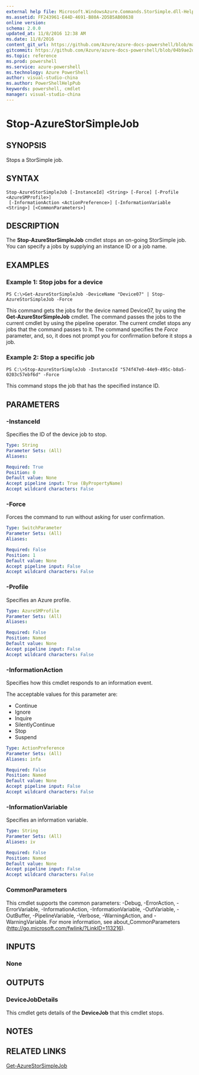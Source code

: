 ```yaml
---
external help file: Microsoft.WindowsAzure.Commands.StorSimple.dll-Help.xml
ms.assetid: FF243961-E44D-4691-B80A-2D5B5AB08638
online version: 
schema: 2.0.0
updated_at: 11/8/2016 12:38 AM
ms.date: 11/8/2016
content_git_url: https://github.com/Azure/azure-docs-powershell/blob/master/azureps-cmdlets-docs/ServiceManagement/Azure.StorSimple/v3.1.0/Stop-AzureStorSimpleJob.md
gitcommit: https://github.com/Azure/azure-docs-powershell/blob/04b9ae2d1c44a3ada330f570237886794cede893/azureps-cmdlets-docs/ServiceManagement/Azure.StorSimple/v3.1.0/Stop-AzureStorSimpleJob.md
ms.topic: reference
ms.prod: powershell
ms.service: azure-powershell
ms.technology: Azure PowerShell
author: visual-studio-china
ms.author: PowerShellHelpPub
keywords: powershell, cmdlet
manager: visual-studio-china
---
```


# Stop-AzureStorSimpleJob

## SYNOPSIS
Stops a StorSimple job.

## SYNTAX

```
Stop-AzureStorSimpleJob [-InstanceId] <String> [-Force] [-Profile <AzureSMProfile>]
 [-InformationAction <ActionPreference>] [-InformationVariable <String>] [<CommonParameters>]
```

## DESCRIPTION
The **Stop-AzureStorSimpleJob** cmdlet stops an on-going StorSimple job.
You can specify a jobs by supplying an instance ID or a job name.

## EXAMPLES

### Example 1: Stop jobs for a device
```
PS C:\>Get-AzureStorSimpleJob -DeviceName "Device07" | Stop-AzureStorSimpleJob -Force
```

This command gets the jobs for the device named Device07, by using the **Get-AzureStorSimpleJob** cmdlet.
The command passes the jobs to the current cmdlet by using the pipeline operator.
The current cmdlet stops any jobs that the command passes to it.
The command specifies the *Force* parameter, and, so, it does not prompt you for confirmation before it stops a job.

### Example 2: Stop a specific job
```
PS C:\>Stop-AzureStorSimpleJob -InstanceId "574f47e0-44e9-495c-b8a5-0203c57ebf6d" -Force
```

This command stops the job that has the specified instance ID.

## PARAMETERS

### -InstanceId
Specifies the ID of the device job to stop.

```yaml
Type: String
Parameter Sets: (All)
Aliases: 

Required: True
Position: 0
Default value: None
Accept pipeline input: True (ByPropertyName)
Accept wildcard characters: False
```

### -Force
Forces the command to run without asking for user confirmation.

```yaml
Type: SwitchParameter
Parameter Sets: (All)
Aliases: 

Required: False
Position: 1
Default value: None
Accept pipeline input: False
Accept wildcard characters: False
```

### -Profile
Specifies an Azure profile.

```yaml
Type: AzureSMProfile
Parameter Sets: (All)
Aliases: 

Required: False
Position: Named
Default value: None
Accept pipeline input: False
Accept wildcard characters: False
```

### -InformationAction
Specifies how this cmdlet responds to an information event.

The acceptable values for this parameter are:

- Continue
- Ignore
- Inquire
- SilentlyContinue
- Stop
- Suspend

```yaml
Type: ActionPreference
Parameter Sets: (All)
Aliases: infa

Required: False
Position: Named
Default value: None
Accept pipeline input: False
Accept wildcard characters: False
```

### -InformationVariable
Specifies an information variable.

```yaml
Type: String
Parameter Sets: (All)
Aliases: iv

Required: False
Position: Named
Default value: None
Accept pipeline input: False
Accept wildcard characters: False
```

### CommonParameters
This cmdlet supports the common parameters: -Debug, -ErrorAction, -ErrorVariable, -InformationAction, -InformationVariable, -OutVariable, -OutBuffer, -PipelineVariable, -Verbose, -WarningAction, and -WarningVariable. For more information, see about_CommonParameters (http://go.microsoft.com/fwlink/?LinkID=113216).

## INPUTS

### None

## OUTPUTS

### DeviceJobDetails
This cmdlet gets details of the **DeviceJob** that this cmdlet stops.

## NOTES

## RELATED LINKS

[Get-AzureStorSimpleJob](xref:ServiceManagement/Azure.StorSimple/v3.1.0/Get-AzureStorSimpleJob.md)


